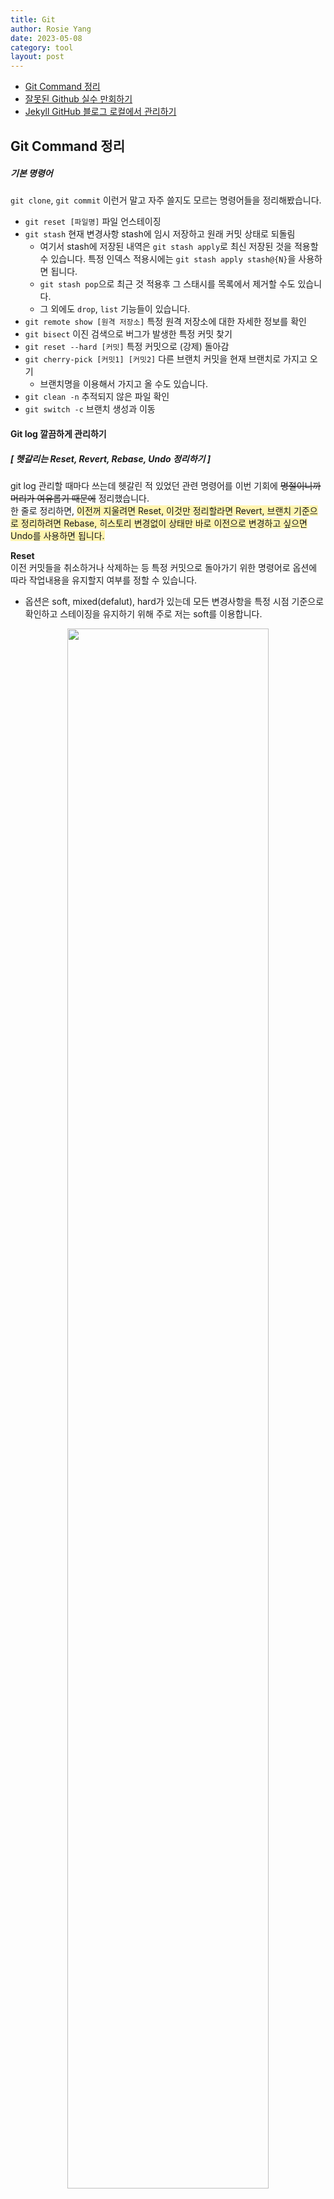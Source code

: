 ```yaml
---
title: Git
author: Rosie Yang
date: 2023-05-08
category: tool
layout: post
---
```


+ [Git Command 정리]({{site.baseurl}}/tool/2023/05/08/Git.html#jekyll-github-블로그-로컬에서-관리하기)
+ [잘못된 Github 실수 만회하기]({{site.baseurl}}/tool/2023/05/08/Git.html#jekyll-github-블로그-로컬에서-관리하기)
+ [Jekyll GitHub 블로그 로컬에서 관리하기]({{site.baseurl}}/tool/2023/05/08/Git.html#jekyll-github-블로그-로컬에서-관리하기)

## Git Command 정리  
##### 기본 명령어
```git clone```, ```git commit``` 이런거 말고 자주 쓸지도 모르는 명령어들을 정리해봤습니다.
+ ```git reset [파일명]``` 파일 언스테이징
+ ```git stash``` 현재 변경사항 stash에 임시 저장하고 원래 커밋 상태로 되돌림
  + 여기서 stash에 저장된 내역은 ```git stash apply```로 최신 저장된 것을 적용할 수 있습니다. 특정 인덱스 적용시에는 ```git stash apply stash@{N}```을 사용하면 됩니다.
  + ```git stash pop```으로 최근 것 적용후 그 스태시를 목록에서 제거할 수도 있습니다.
  + 그 외에도 ```drop```, ```list``` 기능들이 있습니다.
+ ```git remote show [원격 저장소]``` 특정 원격 저장소에 대한 자세한 정보를 확인
+ ```git bisect``` 이진 검색으로 버그가 발생한 특정 커밋 찾기
+ ```git reset --hard [커밋]``` 특정 커밋으로 (강제) 돌아감
+ ```git cherry-pick [커밋1] [커밋2]``` 다른 브랜치 커밋을 현재 브랜치로 가지고 오기
  + 브랜치명을 이용해서 가지고 올 수도 있습니다.
+ ```git clean -n``` 추적되지 않은 파일 확인
+ ```git switch -c``` 브랜치 생성과 이동

#### Git log 깔끔하게 관리하기

##### [ 헷갈리는 Reset, Revert, Rebase, Undo 정리하기 ]  
git log 관리할 때마다 쓰는데 헷갈린 적 있었던 관련 명령어를 이번 기회에 ~~명절이니까 머리가 여유롭기 때문에~~ 정리했습니다.  
한 줄로 정리하면, <span style="background-color:#fff5b1">이전꺼 지울려면 Reset, 이것만 정리할라면 Revert, 브랜치 기준으로 정리하려면 Rebase, 히스토리 변경없이 상태만 바로 이전으로 변경하고 싶으면 Undo를 사용하면 됩니다.</span>  

**Reset**  
이전 커밋들을 취소하거나 삭제하는 등 특정 커밋으로 돌아가기 위한 명령어로 옵션에 따라 작업내용을 유지할지 여부를 정할 수 있습니다.  
+ 옵션은 soft, mixed(defalut), hard가 있는데 모든 변경사항을 특정 시점 기준으로 확인하고 스테이징을 유지하기 위해 주로 저는 soft를 이용합니다. 

<p style="text-align: center">
    <img src="/assets/gitbook/post_images/git/git-reset.png" style="width:80%">
</p>

**Revert**  
특정 커밋 사항을 취소하고 새로운 커밋으로 기록하는 것으로 커밋 히스토리에 이전 커밋을 취소한 내용이 추가됩니다. 그 사이 커밋들은 유지되는 것을 볼 수 있습니다.
협업 중인 경우, 공유된 커밋으로 인한 충돌을 막기 위해서는 Revert를 사용하는 것이 좋습니다.

<p style="text-align: center">
    <img src="/assets/gitbook/post_images/git/git-revert.png" style="width:80%">
</p>

**Rebase**  
다른 브랜치를 기준으로 변경하거나 정리할 수 있도록 하는 명령어입니다. Rebase 역시 중간 커밋을 히스토리 없이 삭제가 ```pick```, ```drop```으로 가능합니다.
+ Interactive Rebase 종류는 ```git rebase -i```로 확인이 가능합니다.
+ ```Squash```: 여러 개의 연속적인 커밋을 하나의 커밋으로 합치는 경우에 사용됩니다. 반대로 되돌리려는 경우에는 ```git reset HEAD^ --hard```로 취소 후 다시 커밋처리 해주어야 합니다.
+ ```Fixup```: ```Squash```와 유사하지만 새로운 커밋 메시지를 지정할 수 없고 이전 커밋메시지를 사용합니다.
+ ```Reorder```: 커밋순서 변경
+ ```Exec```: 커밋 히스토리를 변경하는 것이 아니라 특정 커밋 사이에 특정 작업을 할 수 이게 합니다. 예를 들어 다음 명령과 같이 커밋 사이에 특정 스크립트를 실행하는 것을 일시적 목적으로 사용할 수 있게 합니다.
  ```
  pick c0ffee1 First commit
  exec ./myscript.sh
  pick 1a2b3c4 Second commit
  ```

<p style="text-align: center">
    <img src="/assets/gitbook/post_images/git/git-rebase.png" style="width:80%">
</p>

**Undo**  
작업 디렉토리와 스테이징 영역의 변경 사항을 이전 커밋 상태로 되돌리는 것을 말합니다. 커밋 히스토리에는 영향을 주지 않습니다.  

```
git reset [커밋 해시] --hard
git revert [커밋 해시]
git rebase [다른 브랜치]
git rebase -i HEAD~[커밋 개수]
git restore --source=[커밋 해시] --worktree --staged --source=HEAD [파일명]
```

##### [ 원본 저장소 최신 상태 로컬에 반영하기 ]  
오픈소스의 최신 커밋상태를 가지고 와서 기존 로컬 브런치 상태를 업데이트 하기 위해 사용합니다. 여기서 upstream은 내가 fork한 원격 브런치를 의미합니다. 반대로 fork를 해서 가지고 온 내 repo는 origin이 됩니다.
아래 코드에서 보면, git clone으로 가지고 온 repo이기 때문에 여기서 upstream을 추가하고 fetch로 원격 저장소 최신 상태를 가지고 옵니다. 원격 저장소가 2개 이상인 경우의 upstream을 별도로 명시하면 되지만, 모든 원격 저장소 최신 사항을 반영하려는 경우에는 ```git fetch --all```과 같이 적용할 수 있습니다.
그 다음 ```upstream/main``` 위로 현재 작업 브런치 커밋을 올려주는데 이 때 충돌이 발생하는 경우에는 해결 후 ```git rebase --continue```로 진행할 수 있습니다.
그리고 로컬 브랜치 ```main```에 적용합니다.
```
git remote add upstream [원본저장소 url]
git fetch upstream
git checkout main
git rebase upstream/main
git push origin main --force
```

##### [ remote 추가하기 ]  
원격 브런치가 두 개 이상 필요한 경우 remote를 하나 더 추가해서 커밋할 경우 해당하는 remote에 적용 또는 풀 받아올 수 있도록 할 수 있습니다. 앞서 설명한 것처럼 origin과 upstream은 차이가 있으므로 구분해서 사용할 필요가 있습니다.
```
git remote add upstream [원본저장소 url]
git remote add origin [원본저장소 url]
```
등록된 원격저장소는 ```git remote -v```로 확인이 가능합니다.

<hr/>

+ [When to Use Git Reset, Git Revert & Git Checkout](https://dev.to/neshaz/when-to-use-git-reset-git-revert--git-checkout-18je)
+ [Git Rebase](https://www.geeksforgeeks.org/rebasing-of-branches-in-git/)

<br><br>

## 잘못된 Github 실수 만회하기
> 아찔한 잘못된 깃헙 실수를 발견할 때가 있습니다. 이를 다시 수정하기 위한 각각 상황별 방법을 기록해보고자 합니다.

<p style="text-align: center; margin: 10px 0">
    <img src="/assets/gitbook/post_images/git/git_meme.jpg" style="width:40%">
</p>

### 푸쉬한 내 커밋 메시지 수정하기
IntelliJ에서 취소를 했는데도 잘못된 깃헙 메시지가 푸쉬서 올라가는 경우가 있습니다. 이 경우 아래 방법들로 해결할 수 있습니다. 하지만 협업하는 팀 프로젝트에서는 각 커밋들이 강제로 push된다고 했을 때
다른 브런치와의 충돌이 있을 수 있기 때문에 한 브런치에서 작업한 작업물에 대한 commit 내역을 수정하는 경우에 권장됩니다. 그래서 ```feature```를 따로 작게 분류하거나 ```fork```하는 것이 좋습니다. 
~~엮이지 말자..~~

**IntelliJ에서 수정하기**
+ 간단하게 Git Log (```Alt+F9```)를 확인하고 해당 commit 내역을 ```Shift+F6``` 로 메시지 수정이 가능합니다.
+ 이 경우 그 commit을 기준으로 이후의 커밋들이 다시 쓰여지기 때문에 모두 ```Force Push``` 처리로 적용이 가능합니다.

**Git Bash를 이용한 수정방법**  
프로젝트 git 위치에서 수정할 커밋이 최근 커밋으로부터 몇 번째인지 확인하고 ```rebase```합니다. 
여기서 ```rebase```란, 기존 커밋 히스토리를 새로운 기준으로 재배치하는 기능입니다. 작업 중인 feature 브랜치에 다른 브랜치의 변경사항들을 반영시키기 위해서도 사용합니다.
이 이슈에서는 커밋 히스토리를 변경하기 위해 적용해보겠습니다.
```
git rebase HEAD~10 -i
```
이후에 편집모드를 사용해서 ```pick```을 ```reword``` 상태로 수정 후 커밋메시지를 수정합니다. 그리고 저장 후 강제 푸쉬를 하면 적용된 것을 확인할 수 있습니다.
```
git push --force
```

##### 실제 적용화면

![rebase_commit.png](/assets/gitbook/post_images/git/rebase_commit.png)


<br><br>

## Jekyll GitHub 블로그 로컬에서 관리하기
```깃헙계정 아이디```.github.io 로 된 repo를 생성합니다.   
jekyll에서 맘에 드는 테마를 가지고 오면 되는데 이 블로그에 사용된 테마는 [gitbook 테마](http://jekyllthemes.org/themes/gitbook/)입니다. 깃북으로 만들어도 되지만 더 마음대로 꾸밀 수 있고, 깃헙 파일구조도 깔끔하게 가지고 갈 수 있어서 jekyll 테마를 사용하게 되었습니다.  
설치될 OS에 적합한 <span style="background-color:#fff5b1">Ruby</span>를 설치하고 <span style="background-color:#fff5b1">Jekyll+Devkit</span> 설치를 진행합니다.    
Ruby가 설치되면 아래 명령어로 Ruby cmd에서 Jekyll과 Bundler를 설치합니다.
```
gem install bundler jekyll 
```
이후 블로그 디렉토리로 이동해서 <span style="background-color:#fff5b1">Gemfile을 수정</span>해 필요한 플러그인이 설치될 수 있도록 합니다. 실제로 작성되어 있던 파일들 중에서 주석을 제거하고 버전을 맞춰주었는데 현재 이 블로그에 적용된 설정은 다음과 같습니다.
```
source "https://rubygems.org"
gem "minima", "~> 2.5"
gem 'jekyll-include-cache'
gem "webrick", "~> 1.7"
gem "github-pages", group: :jekyll_plugins
group :jekyll_plugins do
  gem "jekyll-feed", "~> 0.12"
end

platforms :mingw, :x64_mingw, :mswin, :jruby do
  gem "tzinfo", ">= 1", "< 3"
  gem "tzinfo-data"
end

gem "wdm", "~> 0.1.1", :platforms => [:mingw, :x64_mingw, :mswin]
gem "http_parser.rb", "~> 0.6.0", :platforms => [:jruby]
```
로컬 확인을 위해 <span style="background-color:#fff5b1">_config.yml 파일</span>의 url 부분을 ```https://localhost:4000```을 수정하고 Ruby cmd에서 실행하면, 로컬에서 확인이 가능합니다.
```
bundle exec jekyll serve
```

##### 🚴🏽 FilePemissionError 발생시
Mac에서 다시 jekyll 세팅하는 과정에서 권한 오류가 발생했는데 root 권한으로 하지 않는 경우에 시스템 ruby에 대한 권한 문제로 발생한 에러압니다. 
[Mac에서 Gem::FilePermissionError 에러 발생시 해결 방법](https://jojoldu.tistory.com/288)의 향로님 글을 보고 해결했는데, 그 중에서 rbenv path를 설정하는 부분만 여기서 살펴보려고 합니다.
```
[[ -d ~/.rbenv  ]] && \
  export PATH=${HOME}/.rbenv/bin:${PATH} && \
  eval "$(rbenv init -)"
```
이 스크립트를 추가하게 되면, Ruby의 환경관리도구인 rbenv를 초기화하고 환경변수를 설정하게 됩니다. 현재 홈 디렉토리 내에 `.rbenv` 디렉토리가 있는지 확인하고 있다면 환경변수에 추가해 rbenv 실행 파일들이 환경변수에 포함되어 명령어를 실행할 때 찾게 합니다.


<div style="padding:3px; margin:200px 0;"></div>   






